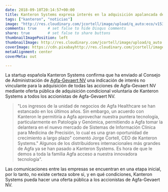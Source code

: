 ```yaml
---
date: 2018-09-10T20:14:57+00:00
title: Kanteron Systems expresa interés en la adquisición apalancada de Agfa-Gevaert NV
tags: ["kanteron", "noticias"]
image: "http://res.cloudinary.com/jcortell/image/upload/q_auto:eco/v1536574049/Media/agfa-872395_960_720.jpg"
comments: true     # set false to hide Disqus comments
share: true        # set false to share buttons
thumbnailImagePosition: left
thumbnailImage: http://res.cloudinary.com/jcortell/image/upload/q_auto:eco/v1536574049/Media/agfa-872395_960_720.jpg
coverImage: https://cdn.pixabayhttp://res.cloudinary.com/jcortell/image/upload/q_auto:eco/v1536574049/Media/agfa-872395_960_720.jpg
metaAlignment: center
coverMeta: out

---
```

La startup española Kanteron Systems confirma que ha enviado al Consejo de Administración de [Agfa-Gevaert NV](http://www.agfa.com/corporate/) una indicación de interés no vinculante para la adquisición de todas las acciones de Agfa-Gevaert NV mediante oferta pública de adquisición condicional voluntaria de Kanteron Systems a todos los accionistas de Agfa-Gevaert NV.

<!--more-->

> "Los ingresos de la unidad de negocios de Agfa Healthcare se han estancado en los últimos años. Sin embargo, un acuerdo con Kanteron le permitiría a Agfa aprovechar nuestra puntera tecnología, particularmente en Patología y Genómica, permitiendo a Agfa tomar la delantera en el nuevo mercado de Sistemas de Información Clínica para Medicina de Precisión, lo cual es una gran oportunidad de crecimiento a largo plazo" comentó Jorge Cortell, CEO de Kanteron Systems." Algunos de los distribuidores internacionales más grandes de Agfa ya se han pasado a Kanteron Systems. Es hora de que le demos a toda la familia Agfa acceso a nuestra innovadora tecnología".

Las comunicaciones entre las empresas se encuentran en una etapa inicial, por lo tanto, no existe certeza sobre si, y en qué condiciones, Kanteron Systems pueda hacer una oferta pública a los accionistas de Agfa-Gevaert NV.
